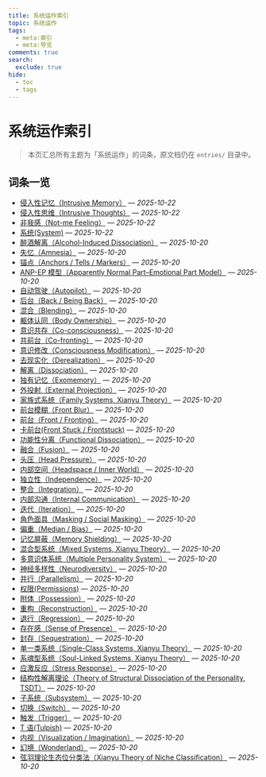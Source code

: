 ```yaml
---
title: 系统运作索引
topic: 系统运作
tags:
  - meta:索引
  - meta:导览
comments: true
search:
  exclude: true
hide:
  - toc
  - tags
---
```


# 系统运作索引

> 本页汇总所有主题为「系统运作」的词条，原文档仍在 `entries/` 目录中。

## 词条一览

- [侵入性记忆（Intrusive Memory）](Intrusive-Memory.md) — *2025-10-22*
- [侵入性思维（Intrusive Thoughts）](Intrusive-Thoughts.md) — *2025-10-22*
- [非我感（Not-me Feeling）](Not-Me-Feeling.md) — *2025-10-22*
- [系统(System)](System.md) — *2025-10-22*
- [醉酒解离（Alcohol-Induced Dissociation）](Alcohol-Induced-Dissociation.md) — *2025-10-20*
- [失忆（Amnesia）](Amnesia.md) — *2025-10-20*
- [锚点（Anchors / Tells / Markers）](Anchors.md) — *2025-10-20*
- [ANP-EP 模型（Apparently Normal Part–Emotional Part Model）](Apparently-Normal-Part-Emotional-Part-Model.md) — *2025-10-20*
- [自动驾驶（Autopilot）](Autopilot.md) — *2025-10-20*
- [后台（Back / Being Back）](Back-Being-Back.md) — *2025-10-20*
- [混合（Blending）](Blending.md) — *2025-10-20*
- [躯体认同（Body Ownership）](Body-Ownership.md) — *2025-10-20*
- [意识共存（Co-consciousness）](Co-Consciousness.md) — *2025-10-20*
- [共前台（Co-fronting）](Co-Fronting.md) — *2025-10-20*
- [意识修改（Consciousness Modification）](Consciousness-Modification.md) — *2025-10-20*
- [去现实化（Derealization）](Derealization.md) — *2025-10-20*
- [解离（Dissociation）](Dissociation.md) — *2025-10-20*
- [独有记忆（Exomemory）](Exomemory.md) — *2025-10-20*
- [外投射（External Projection）](External-Projection.md) — *2025-10-20*
- [家族式系统（Family Systems, Xianyu Theory）](Family-Systems-Xianyu.md) — *2025-10-20*
- [前台模糊（Front Blur）](Front-Blur.md) — *2025-10-20*
- [前台（Front / Fronting）](Front-Fronting.md) — *2025-10-20*
- [卡前台(Front Stuck / Frontstuck)](Frontstuck.md) — *2025-10-20*
- [功能性分离（Functional Dissociation）](Functional-Dissociation.md) — *2025-10-20*
- [融合（Fusion）](Fusion.md) — *2025-10-20*
- [头压（Head Pressure）](Head-Pressure.md) — *2025-10-20*
- [内部空间（Headspace / Inner World）](Headspace-Inner-World.md) — *2025-10-20*
- [独立性（Independence）](Independence.md) — *2025-10-20*
- [整合（Integration）](Integration.md) — *2025-10-20*
- [内部沟通（Internal Communication）](Internal-Communication.md) — *2025-10-20*
- [迭代（Iteration）](Iteration.md) — *2025-10-20*
- [角色面具（Masking / Social Masking）](Masking.md) — *2025-10-20*
- [偏重（Median / Bias）](Median-Bias.md) — *2025-10-20*
- [记忆屏蔽（Memory Shielding）](Memory-Shielding.md) — *2025-10-20*
- [混合型系统（Mixed Systems, Xianyu Theory）](Mixed-Systems-Xianyu.md) — *2025-10-20*
- [多意识体系统（Multiple Personality System）](Multiple_Personality_System.md) — *2025-10-20*
- [神经多样性（Neurodiversity）](Neurodiversity.md) — *2025-10-20*
- [并行（Parallelism）](Parallelism.md) — *2025-10-20*
- [权限(Permissions)](Permissions.md) — *2025-10-20*
- [附体（Possession）](Possession.md) — *2025-10-20*
- [重构（Reconstruction）](Reconstruction.md) — *2025-10-20*
- [退行（Regression）](Regression.md) — *2025-10-20*
- [存在感（Sense of Presence）](Sense-Of-Presence.md) — *2025-10-20*
- [封存（Sequestration）](Sequestration.md) — *2025-10-20*
- [单一类系统（Single-Class Systems, Xianyu Theory）](Single-Class-Systems-Xianyu.md) — *2025-10-20*
- [系魂型系统（Soul-Linked Systems, Xianyu Theory）](Soul-Linked-Systems-Xianyu.md) — *2025-10-20*
- [应激反应（Stress Response）](Stress-Response.md) — *2025-10-20*
- [结构性解离理论（Theory of Structural Dissociation of the Personality, TSDT）](Structural-Dissociation-Theory.md) — *2025-10-20*
- [子系统（Subsystem）](Subsystem.md) — *2025-10-20*
- [切换（Switch）](Switch.md) — *2025-10-20*
- [触发（Trigger）](Trigger.md) — *2025-10-20*
- [T 语(Tulpish)](Tulpish.md) — *2025-10-20*
- [内视（Visualization / Imagination）](Visualization-Imagination.md) — *2025-10-20*
- [幻境（Wonderland）](Wonderland.md) — *2025-10-20*
- [弦羽理论生态位分类法（Xianyu Theory of Niche Classification）](Xianyu-Theory-Niche-Classification.md) — *2025-10-20*
